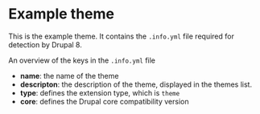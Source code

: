 # Example theme

This is the example theme. It contains the `.info.yml` file required for detection by Drupal 8.

An overview of the keys in the `.info.yml` file

* **name**: the name of the theme
* **descripton**: the description of the theme, displayed in the themes list.
* **type**: defines the extension type, which is `theme`
* **core**: defines the Drupal core compatibility version
